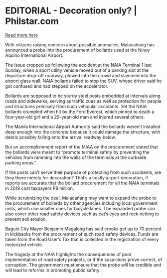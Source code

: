 # EDITORIAL - Decoration only? | Philstar.com

[Read more here](https://www.philstar.com/opinion/2025/05/08/2441452/editorial-decoration-only)

With citizens raising concern about possible anomalies, Malacañang has announced a probe into the procurement of bollards used at the Ninoy Aquino International Airport.

The issue cropped up following the accident at the NAIA Terminal 1 last Sunday, when a sport utility vehicle moved out of a parking slot at the departure drop-off roadway, plowed into the crowd and slammed into the airport glass wall. NAIA bollards failed to stop the SUV, whose driver said he got confused and had stepped on the accelerator.

Bollards are supposed to be sturdy steel posts embedded at intervals along roads and sidewalks, serving as traffic cues as well as protection for people and structures precisely from such vehicular accidents. Yet the NAIA bollards crumpled when hit by the Ford Everest, which pinned to death a four-year-old girl and a 29-year-old man and injured several others.

The Manila International Airport Authority said the bollards weren’t installed deep enough into the concrete because it could damage the structure, with debris possibly falling onto the arrival roadway below.

But an accomplishment report of the MIAA on the procurement stated that the bollards were meant to “promote terminal safety by preventing the vehicles from ramming into the walls of the terminals at the curbside parking areas.”

If the posts can’t serve their purpose of protecting from such accidents, are they there merely for decoration? That’s a costly airport decoration, if reports are accurate that the bollard procurement for all the NAIA terminals in 2019 cost taxpayers P8 million.

While scrutinizing the deal, Malacañang may want to expand the probe to the procurement of bollards by other agencies including local government units, which use smaller ones for bicycle lanes. The expanded probe can also cover other road safety devices such as cat’s eyes and rock netting to prevent soil erosion.

Baguio City Mayor Benjamin Magalong has said crooks get up to 70 percent in kickbacks from the procurement of such road safety devices. Funds are taken from the Road User’s Tax that is collected in the registration of every motorized vehicle.

The tragedy at the NAIA highlights the consequences of poor implementation of road safety projects, or if the suspicions prove correct, of corruption. The government must ensure that the probe will be credible and will lead to reforms in promoting public safety.